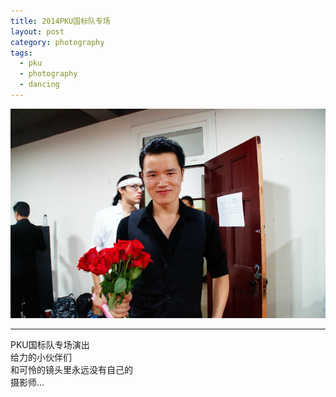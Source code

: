 ```yaml
---
title: 2014PKU国标队专场
layout: post
category: photography
tags:
  - pku
  - photography
  - dancing
---
```


![Ballroom-Dancing](/media/image/2014/ballroom-dance.jpg)

---

PKU国标队专场演出  
给力的小伙伴们  
和可怜的镜头里永远没有自己的  
摄影师...
